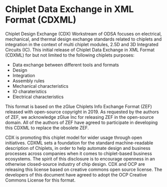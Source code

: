 # Chiplet Data Exchange in XML Format (CDXML) #
Chiplet Design Exchange (CDX) Workstream of ODSA focuses on electrical, mechanical, and thermal design exchange standards related to chiplets and integration in the context of multi chiplet modules, 2.5D and 3D Integrated Circuits (IC). This initial release of Chiplet Data Exchange in XML Format (CDXML) for but not limited to the following chiplets purposes:
* Data exchange between different tools and formats
* Design
* Integration
* Assembly rules
* Mechanical characteristics
* IO charateristics
* Electrical characteristics

This format is based on the zGlue Chiplets Info Exchange Format (ZEF) released with open-source copyright in 2019. As requested by the authors of ZEF, we acknowledge zGlue Inc for releasing ZEF in the open-source domain. All of the authors of ZEF have agreed to participate in developing this CDXML to replace the obsolete ZEF.

CDX is promoting this chiplet model for wider usage through open initiatives. CDXML sets a foundation for the standard machine-readable description of Chiplets, in order to help automate design and business processes across companies when it comes to chiplet-based business ecosystems. The spirit of this disclosure is to encourage openness in an otherwise closed-source industry of chip design. CDX and OCP are releasing this license based on creative commons open source license. The developers of this document have agreed to adopt the OCP Creative Commons License for this format.
